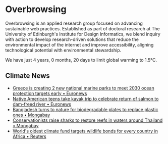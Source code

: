 # Overbrowsing

Overbrowsing is an applied research group focused on advancing sustainable web practices. Established as part of doctoral research at The University of Edinburgh's Institute for Design Informatics, we blend inquiry with action to develop research-driven solutions that reduce the environmental impact of the internet and improve accessibility, aligning technological potential with environmental stewardship.

<!-- clock-time -->
We have just 4 years, 0 months, 20 days to limit global warming to 1.5°C.
<!-- /clock-time -->

## Climate News
<!-- clock-news -->
- [Greece is creating 2 new national marine parks to meet 2030 ocean protection targets early • Euronews](https://www.euronews.com/green/2025/07/21/greece-is-creating-two-new-national-marine-parks-to-meet-2030-ocean-protection-targets-ear )
- [Native American teens take kayak trip to celebrate return of salmon to dam-freed river • Euronews](https://www.euronews.com/green/2025/07/19/native-american-teens-take-long-awaited-kayak-trip-to-celebrate-return-of-salmon-to-dam-fr )
- [Bangladesh turns to nature for biodegradable plates to replace plastic ones • Mongabay](https://news.mongabay.com/short-article/2025/07/bangladesh-turns-to-nature-for-biodegradable-plants-to-replace-plastic-ones/ )
- [Conservationists raise sharks to restore reefs in waters around Thailand • Mongabay](https://news.mongabay.com/2025/07/conservationists-raise-sharks-to-restore-reefs-in-waters-around-thailand/ )
- [World's oldest climate fund targets wildlife bonds for every country in Africa • Reuters](https://www.reuters.com/sustainability/cop/worlds-oldest-climate-fund-targets-wildlife-bonds-every-country-africa-2025-07-17/ )
<!-- /clock-news -->
